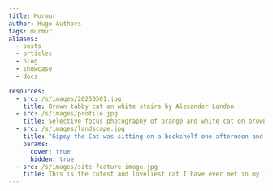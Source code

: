 ```yaml
---
title: Murmur
author: Hugo Authors
tags: murmur
aliases:
  - posts
  - articles
  - blog
  - showcase
  - docs

resources:
  - src: /s/images/20250501.jpg
    title: Brown tabby cat on white stairs by Alexander London
  - src: /s/images/profile.jpg
    title: Selective focus photography of orange and white cat on brown table by Amber Kipp
  - src: /s/images/landscape.jpg
    title: "Gipsy the Cat was sitting on a bookshelf one afternoon and just stared right at me, kinda saying: “Will you take a picture already?”"
    params:
      cover: true
      hidden: true
  - src: /s/images/site-feature-image.jpg
    title: This is the cutest and loveliest cat I have ever met in my life. He is BU BU, a cat with 6 fingers, which is unusual, but in fact, smarter than any cat. He meows every time he sees me, and jumps to my bed and sits with me.
---
```

